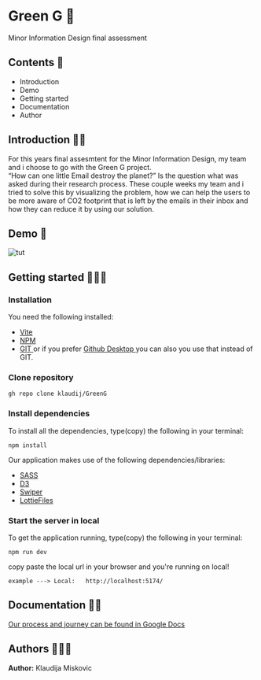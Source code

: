 # Green G 🫧
Minor Information Design final assessment 

## Contents 🔖
- Introduction
- Demo
- Getting started
- Documentation
- Author


## Introduction 👋🏻
For this years final assesmtent for the Minor Information Design, my team and i choose to go with the Green G project. 
<br>“How can one little Email destroy the planet?” Is the question what was asked during their research process. These couple weeks my team and i 
 tried to solve this by visualizing the problem, how we can help the users to be more aware of CO2 footprint that is left by the emails in their inbox and how they can reduce it by using our solution.
 


## Demo 👾
![tut](https://user-images.githubusercontent.com/89772847/214551240-e3c67a6c-a1dc-43ad-a992-91d6233f28e2.gif)

 

## Getting started 👩🏻‍💻
### Installation

You need the following installed:
- [ Vite ](https://vitejs.dev/)
- [ NPM ](https://docs.npmjs.com/)
- [ GIT ](https://git-scm.com/downloads) or if you prefer [ Github Desktop ](https://desktop.github.com/) you can also you use that instead of GIT.

### Clone repository
```
gh repo clone klaudij/GreenG
```


### Install dependencies
To install all the dependencies, type(copy) the following in your terminal:

```
npm install
```

Our application makes use of the following dependencies/libraries:
- [ SASS ](https://sass-lang.com/install)
- [ D3 ](https://www.npmjs.com/package/d3)
- [ Swiper ](https://swiperjs.com/get-started)
- [ LottieFiles ](https://lottiefiles.com/)


### Start the server in local
To get the application running, type(copy) the following in your terminal:

```
npm run dev
```

copy paste the local url in your browser and you're running on local!
```
example ---> Local:   http://localhost:5174/
```

## Documentation ✍🏻
[ Our process and journey can be found in Google Docs ](https://docs.google.com/document/d/1TRh6D6qw1PnmqOlP7Si7SB6WLY9Ag2eHLxb0tTmsQuU/edit?usp=sharing)


## Authors 🙋🏻‍♀️
**Author:** Klaudija Miskovic
